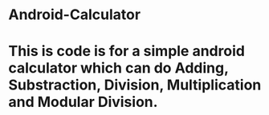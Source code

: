 # Android-Calculator
# This is code is for a simple android calculator which can do Adding, Substraction, Division, Multiplication and Modular Division.
